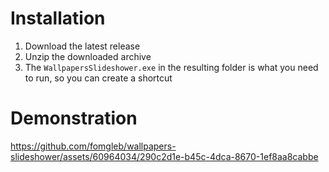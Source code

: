 # Installation
1. Download the latest release
2. Unzip the downloaded archive
3. The `WallpapersSlideshower.exe` in the resulting folder is what you need to run, so you can create a shortcut

# Demonstration
https://github.com/fomgleb/wallpapers-slideshower/assets/60964034/290c2d1e-b45c-4dca-8670-1ef8aa8cabbe
